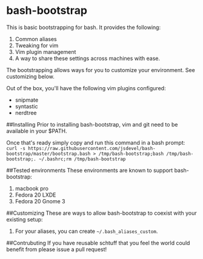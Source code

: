 bash-bootstrap
===================
This is basic bootstrapping for bash.  It provides the following:

1. Common aliases
2. Tweaking for vim
3. Vim plugin management
4. A way to share these settings across machines with ease.

The bootstrapping allows ways for you to customize your environment.  See customizing
below.

Out of the box, you'll have the following vim plugins configured:

* snipmate
* syntastic
* nerdtree

##Installing
Prior to installing bash-bootstrap, vim and git need to be available in your $PATH.

Once that's ready simply copy and run this command in a
bash prompt:
`curl -s https://raw.githubusercontent.com/jsdevel/bash-bootstrap/master/bootstrap.bash > /tmp/bash-bootstrap;bash /tmp/bash-bootstrap;. ~/.bashrc;rm /tmp/bash-bootstrap`

##Tested environments
These environments are known to support bash-bootstrap:
1. macbook pro
2. Fedora 20 LXDE
3. Fedora 20 Gnome 3

##Customizing
These are ways to allow bash-bootstrap to coexist with your existing setup:
1. For your aliases, you can create `~/.bash_aliases_custom`.

##Contrubuting
If you have reusable schtuff that you feel the world could benefit from please issue
a pull request!

